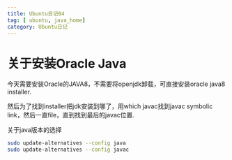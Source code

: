 ```yaml
---
title: Ubuntu日记04
tag: [ ubuntu, java_home]
category: Ubuntu日记
---
```


# 关于安装Oracle Java

今天需要安装Oracle的JAVA8，不需要将openjdk卸载，可直接安装oracle java8 installer.

然后为了找到installer把jdk安装到哪了，用which javac找到javac symbolic link，然后一直file，直到找到最后的javac位置.

关于java版本的选择

```bash
sudo update-alternatives --config java
sudo update-alternatives --config javac
```